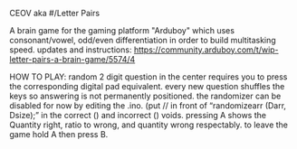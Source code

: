 CEOV
aka #/Letter Pairs

A brain game for the gaming platform "Arduboy" which uses consonant/vowel, odd/even differentiation in order to build multitasking speed.
updates and instructions: https://community.arduboy.com/t/wip-letter-pairs-a-brain-game/5574/4

HOW TO PLAY:
random 2 digit question in the center requires you to press the corresponding digital pad equivalent.
every new question shuffles the keys so answering is not permanently positioned.
the randomizer can be disabled for now by editing the .ino. (put // in front of “randomizearr (Darr, Dsize);” in the correct () and incorrect () voids.
pressing A shows the Quantity right, ratio to wrong, and quantity wrong respectably.
to leave the game hold A then press B.
